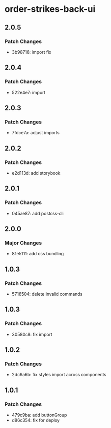 # order-strikes-back-ui

## 2.0.5

### Patch Changes

- 3b98716: import fix

## 2.0.4

### Patch Changes

- 522e4e7: import

## 2.0.3

### Patch Changes

- 7fdce7a: adjust imports

## 2.0.2

### Patch Changes

- e2d113d: add storybook

## 2.0.1

### Patch Changes

- 045ae87: add postcss-cli

## 2.0.0

### Major Changes

- 81e5111: add css bundling

## 1.0.3

### Patch Changes

- 5716504: delete invalid commands

## 1.0.3

### Patch Changes

- 30580c8: fix import

## 1.0.2

### Patch Changes

- 2dc9a6b: fix styles import across components

## 1.0.1

### Patch Changes

- 479c9ba: add buttonGroup
- d86c354: fix for deploy
